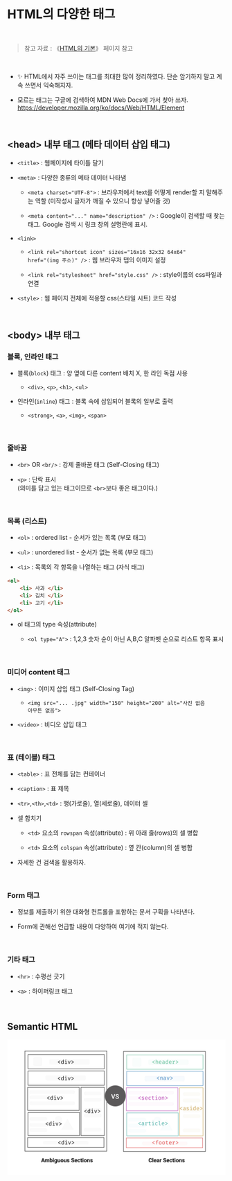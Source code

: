 # HTML의 다양한 태그

<br/>

>  참고 자료 : 《<a href="https://github.com/SangYoonLee1231/TIL/blob/main/HTML%20%26%20CSS/html_basic_concept.md">HTML의 기본</a>》 페이지 참고

<br/>

* ✨ HTML에서 자주 쓰이는 태그를 최대한 많이 정리하였다. 단순 암기하지 말고 계속 쓰면서 익숙해지자.

* 모르는 태그는 구글에 검색하여 MDN Web Docs에 가서 찾아 쓰자. <br/>
https://developer.mozilla.org/ko/docs/Web/HTML/Element

<br/>

## \<head> 내부 태그 (메타 데이터 삽입 태그)

* <code>\<title></code> : 웹페이지에 타이틀 달기

* <code>\<meta></code> :  다양한 종류의 메타 데이터 나타냄
  
  * <code>\<meta charset="UTF-8"></code> : 브라우저에서 text를 어떻게 render할 지 말해주는 역할 (미작성시 글자가 깨질 수 있으니 항상 넣어줄 것)
  
  * <code>\<meta content="..." name="description" /></code> : Google이 검색할 때 찾는 태그. Google 검색 시 링크 창의 설명란에 표시.

* <code>\<link></code>

  * <code>\<link rel="shortcut icon" sizes="16x16 32x32 64x64" href="(img 주소)" /></code> : 웹 브라우저 탭의 이미지 설정

  * <code>\<link rel="stylesheet" href="style.css" /></code> : style이름의 css파일과 연결

* <code>\<style></code> : 웹 페이지 전체에 적용할 css(스타일 시트) 코드 작성

<br/>

## \<body> 내부 태그

### 블록, 인라인 태그
    
* 블록(<code>block</code>) 태그 : 양 옆에 다른 content 배치 X, 한 라인 독점 사용
    
    * <code>\<div></code>, <code>\<p></code>, <code>\<h1></code>, <code>\<ul></code>
    
* 인라인(<code>inline</code>) 태그 : 블록 속에 삽입되어 블록의 일부로 출력
    
    * <code>\<strong></code>, <code>\<a></code>, <code>\<img></code>, <code>\<span></code>

<br/>

### 줄바꿈

* <code>\<br></code> OR <code>\<br/></code> : 강제 줄바꿈 태그 (Self-Closing 태그)

* <code>\<p></code> : 단락 표시  
(의미를 담고 있는 태그이므로 <code>\<br></code>보다 좋은 태그이다.)

<br/>

### 목록 (리스트)

* <code>\<ol></code> : ordered list - 순서가 있는 목록 (부모 태그)

* <code>\<ul></code> : unordered list - 순서가 없는 목록 (부모 태그)

* <code>\<li></code> : 목록의 각 항목을 나열하는 태그 (자식 태그)

```html
<ol>
    <li> 사과 </li>
    <li> 김치 </li>
    <li> 고기 </li>
</ol>
```

* ol 태그의 type 속성(attribute) 

  * <code>\<ol type="A"></code> : 1,2,3 숫자 순이 아닌 A,B,C 알파벳 순으로 리스트 항목 표시

<br/>

### 미디어 content 태그

* <code>\<img></code> : 이미지 삽입 태그 (Self-Closing Tag)

  * <code>\<img src="... .jpg" width="150" height="200" alt="사진 없음 아무튼 없음"></code>

* <code>\<video></code> : 비디오 삽입 태그

<br/>

### 표 (테이블) 태그

* <code>\<table></code> : 표 전체를 담는 컨테이너

* <code>\<caption></code> : 표 제목

* <code>\<tr></code>,<code>\<th></code>,<code>\<td></code> : 행(가로줄), 열(세로줄), 데이터 셀

* 셀 합치기

  * <code>\<td></code> 요소의 <code>rowspan</code> 속성(attribute) : 위 아래 줄(rows)의 셀 병합

  * <code>\<td></code> 요소의 <code>colspan</code> 속성(attribute) : 옆 칸(column)의 셀 병합

* 자세한 건 검색을 활용하자.

<br/>

### Form 태그

* 정보를 제출하기 위한 대화형 컨트롤을 포함하는 문서 구획을 나타낸다.

* Form에 관해선 언급할 내용이 다양하여 여기에 적지 않는다.

<br/>

### 기타 태그

* <code>\<hr></code> : 수평선 긋기

* <code>\<a></code> : 하이퍼링크 태그

<br/>

## Semantic HTML

<img src="img/html_semantic.jpeg">
